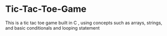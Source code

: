 # Tic-Tac-Toe-Game

This is a tic tac toe game built in C , using concepts such as arrays, strings, and basic conditionals and looping statement
